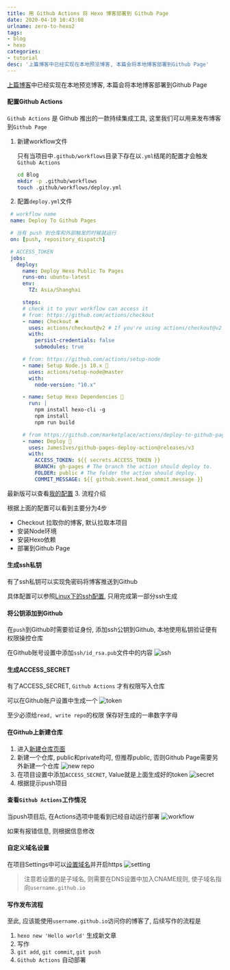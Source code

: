 ```yaml
---
title: 用 Github Actions 将 Hexo 博客部署到 Github Page
date: 2020-04-10 10:43:08
urlname: zero-to-hexo2
tags: 
- blog
- hexo
categories:
- tutorial
desc: '上篇博客中已经实现在本地预览博客, 本篇会将本地博客部署到Github Page'
---
```


[上篇博客](https://blog.xhyh.best/tutorial/zero-to-hexo1/)中已经实现在本地预览博客, 本篇会将本地博客部署到Github Page

<!--more-->

#### 配置Github Actions

`Github Actions` 是 Github 推出的一款持续集成工具, 这里我们可以用来发布博客到`Github Page`

1. 新建workflow文件

   只有当项目中`.github/workflows`目录下存在以`.yml`结尾的配置才会触发`Github Actions`

   ``` bash
   cd Blog
   mkdir -p .github/workflows
   touch .github/workflows/deploy.yml
   ```

2. 配置`deploy.yml`文件

  ``` yml
   # workflow name
   name: Deploy To Github Pages

   # 当有 push 到仓库和外部触发的时候就运行
   on: [push, repository_dispatch]

   # ACCESS_TOKEN
   jobs:
     deploy:
       name: Deploy Hexo Public To Pages
       runs-on: ubuntu-latest 
       env:
         TZ: Asia/Shanghai

       steps:
       # check it to your workflow can access it
       # from: https://github.com/actions/checkout
       - name: Checkout 🛎️
         uses: actions/checkout@v2 # If you're using actions/checkout@v2 you must set persist-credentials    to false in most cases for the deployment to work correctly.
         with:
           persist-credentials: false
           submodules: true

       # from: https://github.com/actions/setup-node  
       - name: Setup Node.js 10.x 🔧
         uses: actions/setup-node@master
         with:
           node-version: "10.x"

       - name: Setup Hexo Dependencies 🔧
         run: |
           npm install hexo-cli -g
           npm install
           npm run build

       # from https://github.com/marketplace/actions/deploy-to-github-pages
       - name: Deploy 🚀
         uses: JamesIves/github-pages-deploy-action@releases/v3
         with:
           ACCESS_TOKEN: ${{ secrets.ACCESS_TOKEN }} 
           BRANCH: gh-pages # The branch the action should deploy to.
           FOLDER: public # The folder the action should deploy.
           COMMIT_MESSAGE: ${{ github.event.head_commit.message }}
  ```

  最新版可以查看[我的配置](https://github.com/achjqz/blog/blob/master/.github/workflows/deploy.yml)
3. 流程介绍

   根据上面的配置可以看到主要分为4步

- Checkout 拉取你的博客, 默认拉取本项目
- 安装Node环境
- 安装Hexo依赖
- 部署到Github Page

#### 生成ssh私钥

有了ssh私钥可以实现免密码将博客推送到Github

具体配置可以参照[Linux下的ssh配置](https://blog.xhyh.best/tutorial/linux-ssh/), 只用完成第一部分ssh生成

#### 将公钥添加到Github

在`push`到Github时需要验证身份, 添加ssh公钥到Github, 本地使用私钥验证便有权限操控仓库

在Github账号设置中添加`ssh/id_rsa.pub`文件中的内容
![ssh](https://pic.rmb.bdstatic.com/6b5c9c8d97447ab0aad3da6af5439897.png)

#### 生成ACCESS_SECRET

有了ACCESS_SECRET, `Github Actions` 才有权限写入仓库

可以在Github账户设置中生成一个
![token](https://pic.rmb.bdstatic.com/3e96456f3136c30e6daee91f21d00176.png)

至少必须给`read, write repo`的权限
保存好生成的一串数字字母

#### 在Github上新建仓库

1. 进入[新建仓库页面](https://github.com/new)
2. 新建一个仓库, public和private均可, 但推荐public, 否则Github Page需要另外新建一个仓库
   ![new repo](https://pic.rmb.bdstatic.com/245f3c54feac8e15db0dae57ff18533c.png)
3. 在项目设置中添加`ACCESS_SECRET`, Value就是上面生成好的token
   ![secret](https://pic.rmb.bdstatic.com/5b364db983b09727ee07df2a9dc54a99.png)
4. 根据提示push项目

#### 查看`Github Actions`工作情况

当push项目后, 在Actions选项中能看到已经自动运行部署
![workflow](https://pic.rmb.bdstatic.com/8cdc7826c558371149a5198b9fd6e43c.png)

如果有报错信息, 则根据信息修改

#### 自定义域名设置

在项目Settings中可以[设置域名](https://help.github.com/en/github/working-with-github-pages/configuring-a-custom-domain-for-your-github-pages-site)并开启https
![setting](https://pic.rmb.bdstatic.com/2e181936fe576fb0f0cf484f87d538ad.png)

> 注意若设置的是子域名, 则需要在DNS设置中加入CNAME规则, 使子域名指向`username.github.io`

#### 写作发布流程

至此, 应该能使用`username.github.io`访问你的博客了, 后续写作的流程是

1. `hexo new 'Hello world'` 生成新文章
2. 写作
3. `git add`,  `git commit`, `git push`
4. `Github Actions` 自动部署
